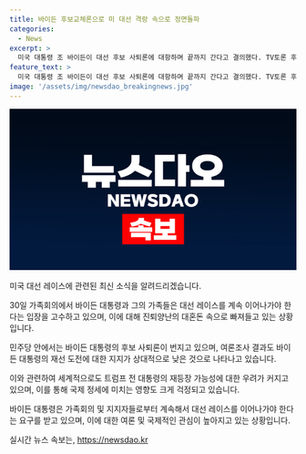 ```yaml
---
title: 바이든 후보교체론으로 미 대선 격랑 속으로 정면돌파
categories:
  - News
excerpt: >
  미국 대통령 조 바이든이 대선 후보 사퇴론에 대항하며 끝까지 간다고 결의했다. TV토론 후 교체론과 지지율 하락 속에서도 완주 의지를 과시한 것. 그러나 민주당 내부는 바이든 지지를 바라는 의견과 바이든 리스크를 우려하는 분노가 공존하며 혼돈 속에 빠졌다. 도널드 트럼프의 활약과 국제사 안보 우려까지 고착화하며 대선 레이스는 예기치 못한 전환점을 맞이하게 될 것으로 보입니다.
feature_text: >
  미국 대통령 조 바이든이 대선 후보 사퇴론에 대항하며 끝까지 간다고 결의했다. TV토론 후 교체론과 지지율 하락 속에서도 완주 의지를 과시한 것. 그러나 민주당 내부는 바이든 지지를 바라는 의견과 바이든 리스크를 우려하는 분노가 공존하며 혼돈 속에 빠졌다. 도널드 트럼프의 활약과 국제사 안보 우려까지 고착화하며 대선 레이스는 예기치 못한 전환점을 맞이하게 될 것으로 보입니다.
image: '/assets/img/newsdao_breakingnews.jpg'
---
```


<p><img src="/assets/img/newsdao_breakingnews.jpg" alt="firstkoreanews 속보" /></p>

<p>미국 대선 레이스에 관련된 최신 소식을 알려드리겠습니다.</p>

<p>30일 가족회의에서 바이든 대통령과 그의 가족들은 대선 레이스를 계속 이어나가야 한다는 입장을 고수하고 있으며, 이에 대해 진퇴양난의 대혼돈 속으로 빠져들고 있는 상황입니다.</p>

<p>민주당 안에서는 바이든 대통령의 후보 사퇴론이 번지고 있으며, 여론조사 결과도 바이든 대통령의 재선 도전에 대한 지지가 상대적으로 낮은 것으로 나타나고 있습니다.</p>

<p>이와 관련하여 세계적으로도 트럼프 전 대통령의 재등장 가능성에 대한 우려가 커지고 있으며, 이를 통해 국제 정세에 미치는 영향도 크게 걱정되고 있습니다.</p>

<p>바이든 대통령은 가족회의 및 지지자들로부터 계속해서 대선 레이스를 이어나가야 한다는 요구를 받고 있으며, 이에 대한 여론 및 국제적인 관심이 높아지고 있는 상황입니다.</p>
실시간 뉴스 속보는, <a href="https://newsdao.kr" rel="dofollow">https://newsdao.kr</a>


